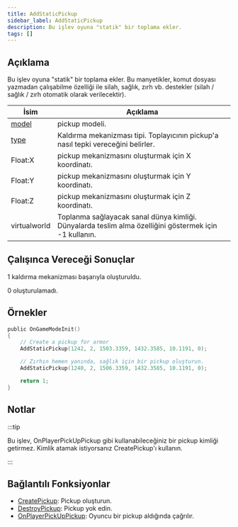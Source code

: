 ```yaml
---
title: AddStaticPickup
sidebar_label: AddStaticPickup
description: Bu işlev oyuna "statik" bir toplama ekler.
tags: []
---
```


## Açıklama

Bu işlev oyuna "statik" bir toplama ekler. Bu manyetikler, komut dosyası yazmadan çalışabilme özelliği ile silah, sağlık, zırh vb. destekler (silah / sağlık / zırh otomatik olarak verilecektir).

| İsim                                | Açıklama                                                                                               |
| ----------------------------------- | ------------------------------------------------------------------------------------------------------ |
| [model](../resources/pickupids.md)  | pickup modeli.                                                                                         |
| [type](../resources/pickuptypes.md) | Kaldırma mekanizması tipi. Toplayıcının pickup'a nasıl tepki vereceğini belirler.                      |
| Float:X                             | pickup mekanizmasını oluşturmak için X koordinatı.                                                     |
| Float:Y                             | pickup mekanizmasını oluşturmak için Y koordinatı.                                                     |
| Float:Z                             | pickup mekanizmasını oluşturmak için Z koordinatı.                                                     |
| virtualworld                        | Toplanma sağlayacak sanal dünya kimliği. Dünyalarda teslim alma özelliğini göstermek için -1 kullanın. |

## Çalışınca Vereceği Sonuçlar

1 kaldırma mekanizması başarıyla oluşturuldu.

0 oluşturulamadı.

## Örnekler

```c
public OnGameModeInit()
{
    // Create a pickup for armor
    AddStaticPickup(1242, 2, 1503.3359, 1432.3585, 10.1191, 0);

    // Zırhın hemen yanında, sağlık için bir pickup oluşturun.
    AddStaticPickup(1240, 2, 1506.3359, 1432.3585, 10.1191, 0);

    return 1;
}
```

## Notlar

:::tip

Bu işlev, OnPlayerPickUpPickup gibi kullanabileceğiniz bir pickup kimliği getirmez. Kimlik atamak istiyorsanız CreatePickup'ı kullanın.

:::

## Bağlantılı Fonksiyonlar

- [CreatePickup](CreatePickup.md): Pickup oluşturun.
- [DestroyPickup](DestroyPickup.md): Pickup yok edin.
- [OnPlayerPickUpPickup](../callbacks/OnPlayerPickUpPickup.md): Oyuncu bir pickup aldığında çağrılır.

